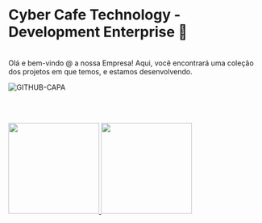 <h1>Cyber Cafe Technology - Development Enterprise 👋</h1> <br>
Olá e bem-vindo @ a nossa Empresa! Aqui, você encontrará uma coleção dos projetos em que temos, 
e estamos desenvolvendo.

 ![GITHUB-CAPA](https://github.com/DEV-Cafe096/CapaGitHub/blob/main/Untitled%20design%20(3).gif) 

 
<br><br>
<div>
  <a href="https://github.com/CyberCafeTechnology">
  <img height="180em" src="https://github-readme-stats.vercel.app/api?username=CyberCafeTechnology&show_icons=true&theme=tokyonight&include_all_commits=true&count_private=true"/>
  <img height="180em" src="https://github-readme-stats.vercel.app/api/top-langs/?username=CyberCafeTechnology&layout=compact&langs_count=6&theme=tokyonight"/>
</div>
